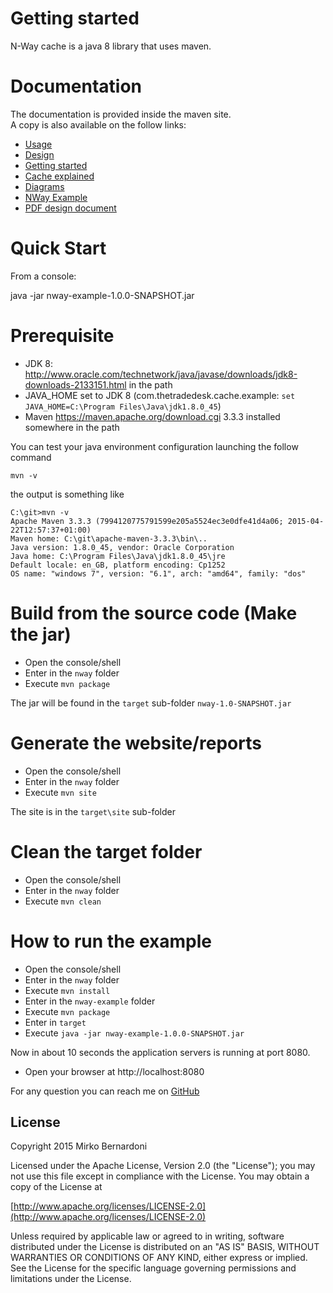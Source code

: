 Getting started
===============

N-Way cache is a java 8 library that uses maven.

Documentation
==============

The documentation is provided inside the maven site.  
A copy is also available on the follow links:  
       
* [Usage](docs/usage.md)
* [Design](docs/design.md)
* [Getting started](docs/getting_started.md) 
* [Cache explained](docs/cache.md)
* [Diagrams](docs/diagrams.md)
* [NWay Example](docs/NWay_design.md)
* [PDF design document](docs/NWay_design.pdf)

Quick Start
===========

From a console:

java -jar nway-example-1.0.0-SNAPSHOT.jar

Prerequisite
============

* JDK 8: http://www.oracle.com/technetwork/java/javase/downloads/jdk8-downloads-2133151.html in the path
* JAVA_HOME set to JDK 8 (com.thetradedesk.cache.example: `set JAVA_HOME=C:\Program Files\Java\jdk1.8.0_45`)
* Maven https://maven.apache.org/download.cgi  3.3.3 installed somewhere in the path

You can test your java environment configuration launching the follow command

`mvn -v`

the output is something like
 
    C:\git>mvn -v
    Apache Maven 3.3.3 (7994120775791599e205a5524ec3e0dfe41d4a06; 2015-04-22T12:57:37+01:00)
    Maven home: C:\git\apache-maven-3.3.3\bin\..
    Java version: 1.8.0_45, vendor: Oracle Corporation
    Java home: C:\Program Files\Java\jdk1.8.0_45\jre
    Default locale: en_GB, platform encoding: Cp1252
    OS name: "windows 7", version: "6.1", arch: "amd64", family: "dos"


Build from the source code (Make the jar)
=========================================

* Open the console/shell
* Enter in the `nway` folder
* Execute `mvn package`

The jar will be found in the `target` sub-folder `nway-1.0-SNAPSHOT.jar`

Generate the website/reports
============================

* Open the console/shell
* Enter in the `nway` folder
* Execute `mvn site`

The site is in the `target\site` sub-folder

Clean the target folder
========================

* Open the console/shell
* Enter in the `nway` folder
* Execute `mvn clean`

How to run the example
=======================

* Open the console/shell
* Enter in the `nway` folder
* Execute `mvn install`
* Enter in the `nway-example` folder
* Execute `mvn package`
* Enter in `target`
* Execute `java -jar nway-example-1.0.0-SNAPSHOT.jar`

Now in about 10 seconds the application servers is running at port 8080.

* Open your browser at http://localhost:8080

For any question you can reach me on [GitHub](https://github.com/mirko1978)

## License

Copyright 2015 Mirko Bernardoni

Licensed under the Apache License, Version 2.0 (the "License");
you may not use this file except in compliance with the License.
You may obtain a copy of the License at

[http://www.apache.org/licenses/LICENSE-2.0](http://www.apache.org/licenses/LICENSE-2.0)

Unless required by applicable law or agreed to in writing, software
distributed under the License is distributed on an "AS IS" BASIS,
WITHOUT WARRANTIES OR CONDITIONS OF ANY KIND, either express or implied.
See the License for the specific language governing permissions and
limitations under the License.
